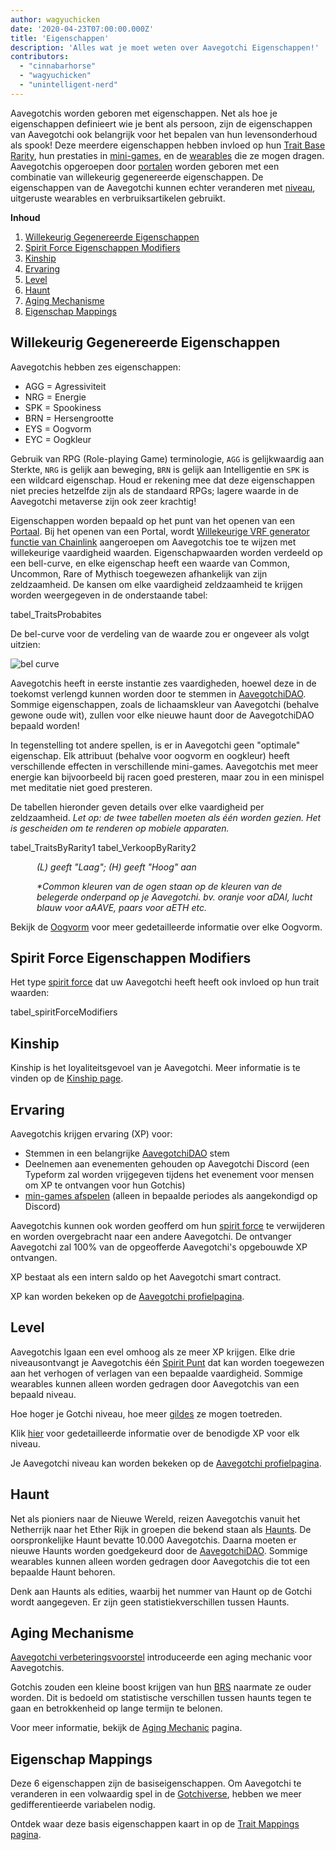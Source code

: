 ```yaml
---
author: wagyuchicken
date: '2020-04-23T07:00:00.000Z'
title: 'Eigenschappen'
description: 'Alles wat je moet weten over Aavegotchi Eigenschappen!'
contributors:
  - "cinnabarhorse"
  - "wagyuchicken"
  - "unintelligent-nerd"
---
```


Aavegotchis worden geboren met eigenschappen. Net als hoe je eigenschappen definieert wie je bent als persoon, zijn de eigenschappen van Aavegotchi ook belangrijk voor het bepalen van hun levensonderhoud als spook! Deze meerdere eigenschappen hebben invloed op hun [Trait Base Rarity](/rarity-farming#base-rarity-score), hun prestaties in [mini-games](/minigames), en de [wearables](/wearables) die ze mogen dragen. Aavegotchis opgeroepen door [portalen](/portals) worden geboren met een combinatie van willekeurig gegenereerde eigenschappen. De eigenschappen van de Aavegotchi kunnen echter veranderen met <a href=#level>niveau</a>, uitgeruste wearables en verbruiksartikelen gebruikt. 

<div class="contentsBox">

**Inhoud**

<ol>
<li><a href=#randomly-generated-traits>Willekeurig Gegenereerde Eigenschappen </a></li>
<li><a href=#spirit-force-trait-modifiers>Spirit Force Eigenschappen Modifiers</a></li>
<li><a href=#kinship>Kinship</a></li>
<li><a href=#experience>Ervaring</a></li>
<li><a href=#level>Level</a></li>
<li><a href=#haunt>Haunt</a></li>
<li><a href=#aging-mechanic>Aging Mechanisme</a></li>
<li><a href=#trait-mappings>Eigenschap Mappings</a></li>
</ol>

</div>

## Willekeurig Gegenereerde Eigenschappen
Aavegotchis hebben zes eigenschappen:

* AGG = Agressiviteit
* NRG = Energie
* SPK = Spookiness
* BRN = Hersengrootte
* EYS = Oogvorm
* EYC = Oogkleur

Gebruik van RPG (Role-playing Game) terminologie, `AGG` is gelijkwaardig aan Sterkte, `NRG` is gelijk aan beweging, `BRN` is gelijk aan Intelligentie en `SPK` is een wildcard eigenschap. Houd er rekening mee dat deze eigenschappen niet precies hetzelfde zijn als de standaard RPGs; lagere waarde in de Aavegotchi metaverse zijn ook zeer krachtig!

Eigenschappen worden bepaald op het punt van het openen van een [Portaal](/portals). Bij het openen van een Portal, wordt [Willekeurige VRF generator functie van Chainlink](/glossary#chainlink-vrf) aangeroepen om Aavegotchis toe te wijzen met willekeurige vaardigheid waarden. Eigenschapwaarden worden verdeeld op een bell-curve, en elke eigenschap heeft een waarde van Common, Uncommon, Rare of Mythisch toegewezen afhankelijk van zijn zeldzaamheid. De kansen om elke vaardigheid zeldzaamheid te krijgen worden weergegeven in de onderstaande tabel:

tabel_TraitsProbabites

De bel-curve voor de verdeling van de waarde zou er ongeveer als volgt uitzien:

<img class="bodyImage" src="/traits/bell_curve.png" alt = "bel curve" />

Aavegotchis heeft in eerste instantie zes vaardigheden, hoewel deze in de toekomst verlengd kunnen worden door te stemmen in [AavegotchiDAO](/dao). Sommige eigenschappen, zoals de lichaamskleur van Aavegotchi (behalve gewone oude wit), zullen voor elke nieuwe haunt door de AavegotchiDAO bepaald worden!

In tegenstelling tot andere spellen, is er in Aavegotchi geen "optimale" eigenschap. Elk attribuut (behalve voor oogvorm en oogkleur) heeft verschillende effecten in verschillende mini-games. Aavegotchis met meer energie kan bijvoorbeeld bij racen goed presteren, maar zou in een minispel met meditatie niet goed presteren.

De tabellen hieronder geven details over elke vaardigheid per zeldzaamheid. *Let op: de twee tabellen moeten als één worden gezien. Het is gescheiden om te renderen op mobiele apparaten.*

tabel_TraitsByRarity1 tabel_VerkoopByRarity2
<p style="margin-left: 3.0em"><i> (L) geeft "Laag"; (H) geeft "Hoog" aan </i></p>
<p style="margin-left: 3.0em"><i> *Common kleuren van de ogen staan op de kleuren van de belegerde onderpand op je Aavegotchi. bv. oranje voor aDAI, lucht blauw voor aAAVE, paars voor aETH etc. </i></p>

Bekijk de [Oogvorm](/eye-shape) voor meer gedetailleerde informatie over elke Oogvorm.

## Spirit Force Eigenschappen Modifiers

Het type [spirit force](/spirit-force) dat uw Aavegotchi heeft heeft ook invloed op hun trait waarden:

tabel_spiritForceModifiers

## Kinship
Kinship is het loyaliteitsgevoel van je Aavegotchi. Meer informatie is te vinden op de [Kinship page](/kinship).

## Ervaring
Aavegotchis krijgen ervaring (XP) voor:
* Stemmen in een belangrijke [AavegotchiDAO](/dao) stem
* Deelnemen aan evenementen gehouden op Aavegotchi Discord (een Typeform zal worden vrijgegeven tijdens het evenement voor mensen om XP te ontvangen voor hun Gotchis)
* [min-games afspelen](/minigames) (alleen in bepaalde periodes als aangekondigd op Discord)

Aavegotchis kunnen ook worden geofferd om hun [spirit force](/spirit-force) te verwijderen en worden overgebracht naar een andere Aavegotchi. De ontvanger Aavegotchi zal 100% van de opgeofferde Aavegotchi's opgebouwde XP ontvangen.

XP bestaat als een intern saldo op het Aavegotchi smart contract.

XP kan worden bekeken op de [Aavegotchi profielpagina](/aavegotchi-profile).

## Level
Aavegotchis lgaan een evel omhoog als ze meer XP krijgen. Elke drie niveausontvangt je Aavegotchis één [Spirit Punt](/glossary#spirit-point) dat kan worden toegewezen aan het verhogen of verlagen van een bepaalde vaardigheid. Sommige wearables kunnen alleen worden gedragen door Aavegotchis van een bepaald niveau.

Hoe hoger je Gotchi niveau, hoe meer [gildes](/guild) ze mogen toetreden.

Klik [hier](/xp) voor gedetailleerde informatie over de benodigde XP voor elk niveau.

Je Aavegotchi niveau kan worden bekeken op de [Aavegotchi profielpagina](/aavegotchi-profile).

## Haunt
Net als pioniers naar de Nieuwe Wereld, reizen Aavegotchis vanuit het Netherrijk naar het Ether Rijk in groepen die bekend staan als [Haunts](/haunt). De oorspronkelijke Haunt bevatte 10.000 Aavegotchis. Daarna moeten er nieuwe Haunts worden goedgekeurd door de [AavegotchiDAO](/dao). Sommige wearables kunnen alleen worden gedragen door Aavegotchis die tot een bepaalde Haunt behoren.

Denk aan Haunts als edities, waarbij het nummer van Haunt op de Gotchi wordt aangegeven. Er zijn geen statistiekverschillen tussen Haunts.

## Aging Mechanisme

[Aavegotchi verbeteringsvoorstel](/aavegotchi-improvement-proposals#add-an-aging-mechanic-to-affect-aavegotchi-rarity-scores) introduceerde een aging mechanic voor Aavegotchis.

Gotchis zouden een kleine boost krijgen van hun [BRS](/rarity-farming#base-rarity-score) naarmate ze ouder worden. Dit is bedoeld om statistische verschillen tussen haunts tegen te gaan en betrokkenheid op lange termijn te belonen.

Voor meer informatie, bekijk de [Aging Mechanic](/aging-mechanic) pagina.

## Eigenschap Mappings

Deze 6 eigenschappen zijn de basiseigenschappen. Om Aavegotchi te veranderen in een volwaardig spel in de [Gotchiverse](/gotchiverse), hebben we meer gedifferentieerde variabelen nodig.

Ontdek waar deze basis eigenschappen kaart in op de [Trait Mappings pagina](/trait-mappings).